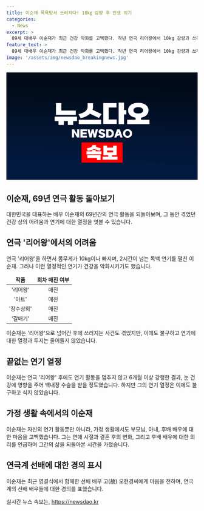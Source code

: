 ```yaml
---
title: 이순재 목욕탕서 쓰러지다! 10㎏ 감량 후 인생 위기
categories:
  - News
excerpt: >
  89세 대배우 이순재가 최근 건강 악화를 고백했다. 작년 연극 리어왕에서 10kg 감량과 쓰러질 뻔한 사건을 겪었으나 연기 열정은 여전하다고 전했다. 이순재는 60년간의 연기 경력과 결혼 생활에 대해 솔직한 고백을 털었으며, 선배 배우 신구에 대한 존경과 예우도 드러냈다. 영결식에서 고 오현경씨에게 작별 인사를 건네며 안타까운 마음을 전하기도 했다.
feature_text: >
  89세 대배우 이순재가 최근 건강 악화를 고백했다. 작년 연극 리어왕에서 10kg 감량과 쓰러질 뻔한 사건을 겪었으나 연기 열정은 여전하다고 전했다. 이순재는 60년간의 연기 경력과 결혼 생활에 대해 솔직한 고백을 털었으며, 선배 배우 신구에 대한 존경과 예우도 드러냈다. 영결식에서 고 오현경씨에게 작별 인사를 건네며 안타까운 마음을 전하기도 했다.
image: '/assets/img/newsdao_breakingnews.jpg'
---
```


<p><img src="/assets/img/newsdao_breakingnews.jpg" alt="cryptoinkorea 속보" /></p>

<h2 data-ke-size="size26">이순재, 69년 연극 활동 돌아보기</h2>

<p data-ke-size="size16">대한민국을 대표하는 배우 이순재의 69년간의 연극 활동을 되돌아보며, 그 동안 겪었던 건강 상의 어려움과 연기에 대한 열정을 엿볼 수 있습니다.</p>

<h2 data-ke-size="size24">연극 '리어왕'에서의 어려움</h2>

<p data-ke-size="size16">연극 '리어왕'을 하면서 몸무게가 10kg이나 빠지며, 2시간이 넘는 독백 연기를 펼친 이순재. 그러나 이런 열정적인 연기가 건강을 악화시키기도 했습니다.</p>

<table>
<thead>
<tr>
<td style="text-align: center; height: 17px;"><b>작품</b></td>
<td style="text-align: center; height: 17px;"><b>회차 매진 여부</b></td>
</tr>
</thead>
<tbody>
<tr>
<td style="text-align: center; height: 17px;">'리어왕'</td>
<td style="text-align: center; height: 17px;">매진</td>
</tr>
<tr>
<td style="text-align: center; height: 17px;">'아트'</td>
<td style="text-align: center; height: 17px;">매진</td>
</tr>
<tr>
<td style="text-align: center; height: 17px;">'장수상회'</td>
<td style="text-align: center; height: 17px;">매진</td>
</tr>
<tr>
<td style="text-align: center; height: 17px;">'갈매기'</td>
<td style="text-align: center; height: 17px;">매진</td>
</tr>
</tbody>
</table>

<p data-ke-size="size16">이순재는 '리어왕'으로 넘어간 후에 쓰러지는 사건도 겪었지만, 이에도 불구하고 연기에 대한 열정과 투지는 줄어들지 않았습니다.</p>

<h2 data-ke-size="size24">끝없는 연기 열정</h2>

<p data-ke-size="size16">이순재는 연극 '리어왕' 후에도 연기 활동을 멈추지 않고 6개월 이상 강행한 결과, 눈 건강에 영향을 주어 백내장 수술을 받을 정도였습니다. 하지만 그의 연기 열정은 이에도 불구하고 식지 않았습니다.</p>

<h2 data-ke-size="size24">가정 생활 속에서의 이순재</h2>

<p data-ke-size="size16">이순재는 자신의 연기 활동뿐만 아니라, 가정 생활에서도 부모님, 아내, 후배 배우에 대한 마음을 고백했습니다. 그는 연애 시절과 결혼 후의 변화, 그리고 후배 배우에 대한 의리를 언급하며 그간의 삶을 되돌아본 시간을 가졌습니다.</p>

<h2 data-ke-size="size24">연극계 선배에 대한 경의 표시</h2>

<p data-ke-size="size16">이순재는 최근 영결식에서 함께한 선배 배우 고(故) 오현경씨에게 마음을 전하며, 연극 계의 선배 배우들에 대한 경의를 표했습니다.</p>
실시간 뉴스 속보는, <a href="https://newsdao.kr" rel="dofollow">https://newsdao.kr</a>


